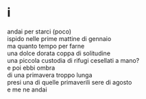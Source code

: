 # i

andai per starci (poco)  
ispido nelle prime mattine di gennaio  
ma quanto tempo per farne  
una dolce dorata coppa di solitudine  
una piccola custodia di rifugi cesellati a mano?  
e poi ebbi ombra  
di una primavera troppo lunga  
presi una di quelle primaverili sere di agosto  
e me ne andai

